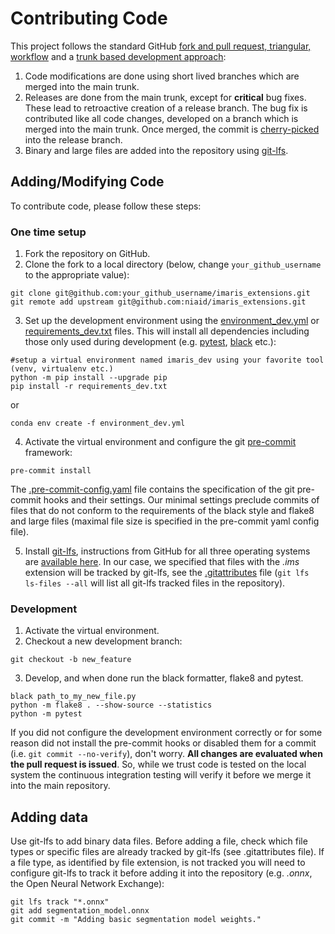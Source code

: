 # Contributing Code

This project follows the standard GitHub [fork and pull request, triangular, workflow](https://guides.github.com/activities/forking/) and a [trunk based development approach](https://trunkbaseddevelopment.com/):

1. Code modifications are done using short lived branches which are merged into the main trunk.
2. Releases are done from the main trunk, except for **critical** bug fixes. These lead to retroactive creation of a release branch. The bug fix is contributed like all code changes, developed on a branch which is merged into the main trunk. Once merged, the commit is [cherry-picked](https://git-scm.com/docs/git-cherry-pick) into the release branch.
3. Binary and large files are added into the repository using [git-lfs](https://git-lfs.github.com/).

## Adding/Modifying Code

To contribute code, please follow these steps:

### One time setup

1. Fork the repository on GitHub.
2. Clone the fork to a local directory (below, change `your_github_username` to the appropriate value):
```
git clone git@github.com:your_github_username/imaris_extensions.git
git remote add upstream git@github.com:niaid/imaris_extensions.git
```
3. Set up the development environment using the
[environment_dev.yml](environment_dev.yml) or [requirements_dev.txt](requirements_dev.txt) files. This will install all dependencies including those only used during
development (e.g. [pytest](https://docs.pytest.org), [black](https://black.readthedocs.io/en/stable/) etc.):
```
#setup a virtual environment named imaris_dev using your favorite tool (venv, virtualenv etc.)
python -m pip install --upgrade pip
pip install -r requirements_dev.txt
```
or
```
conda env create -f environment_dev.yml
```
4. Activate the virtual environment and configure the git [pre-commit](https://pre-commit.com/) framework:
```
pre-commit install
```
The [.pre-commit-config.yaml](.pre-commit-config.yaml) file contains the specification of the git pre-commit hooks and their settings.
Our minimal settings preclude commits of files that do not conform to the requirements of the black style and flake8 and large files (maximal file size is specified in the pre-commit yaml config file).

5. Install [git-lfs](https://git-lfs.github.com/), instructions from GitHub for all three operating systems are [available here](https://docs.github.com/en/repositories/working-with-files/managing-large-files/installing-git-large-file-storage). In our case, we specified that files with the *.ims* extension will be tracked by git-lfs, see the [.gitattributes](.gitattributes) file (`git lfs ls-files --all` will list all git-lfs tracked files in the repository).

### Development

1. Activate the virtual environment.
2. Checkout a new development branch:
```
git checkout -b new_feature
```
3. Develop, and when done run the black formatter, flake8 and pytest.
```
black path_to_my_new_file.py
python -m flake8 . --show-source --statistics
python -m pytest
```

If you did not configure the development environment correctly or for some reason did not install the pre-commit hooks or disabled them for a commit (i.e. `git commit --no-verify`), don't worry. **All changes are evaluated when the pull request is issued**. So, while we trust code is tested on the local system the continuous integration testing will verify it before we merge it into the main repository.

## Adding data

Use git-lfs to add binary data files. Before adding a file, check which file types or specific files are already tracked by git-lfs (see .gitattributes file). If a file type, as identified by file extension, is not tracked you will need to configure git-lfs to track it before adding it into the repository (e.g. *.onnx*, the Open Neural Network Exchange):
```
git lfs track "*.onnx"
git add segmentation_model.onnx
git commit -m "Adding basic segmentation model weights."
```

